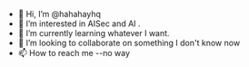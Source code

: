 - 👋 Hi, I’m @hahahayhq
- 👀 I’m interested in AISec and AI .
- 🌱 I’m currently learning whatever I want.
- 💞️ I’m looking to collaborate on something I don't know now
- 📫 How to reach me --no way

<!---
hahahayhq/hahahayhq is a ✨ special ✨ repository because its `README.md` (this file) appears on your GitHub profile.
You can click the Preview link to take a look at your changes.
--->
